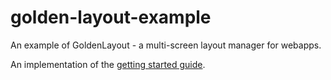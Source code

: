 # golden-layout-example

An example of GoldenLayout - a multi-screen layout manager for webapps.

An implementation of the [getting started guide](https://www.golden-layout.com/tutorials/getting-started.html).
